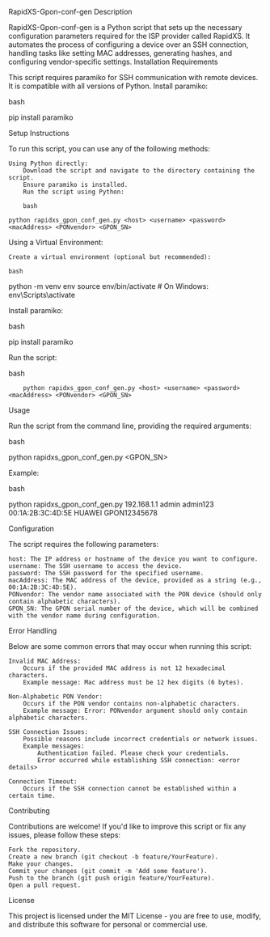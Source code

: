 RapidXS-Gpon-conf-gen
Description

RapidXS-Gpon-conf-gen is a Python script that sets up the necessary configuration parameters required for the ISP provider called RapidXS. It automates the process of configuring a device over an SSH connection, handling tasks like setting MAC addresses, generating hashes, and configuring vendor-specific settings.
Installation Requirements

This script requires paramiko for SSH communication with remote devices. It is compatible with all versions of Python.
Install paramiko:

bash

pip install paramiko

Setup Instructions

To run this script, you can use any of the following methods:

    Using Python directly:
        Download the script and navigate to the directory containing the script.
        Ensure paramiko is installed.
        Run the script using Python:

        bash

    python rapidxs_gpon_conf_gen.py <host> <username> <password> <macAddress> <PONvendor> <GPON_SN>

Using a Virtual Environment:

    Create a virtual environment (optional but recommended):

    bash

python -m venv env
source env/bin/activate  # On Windows: env\Scripts\activate

Install paramiko:

bash

pip install paramiko

Run the script:

bash

        python rapidxs_gpon_conf_gen.py <host> <username> <password> <macAddress> <PONvendor> <GPON_SN>

Usage

Run the script from the command line, providing the required arguments:

bash

python rapidxs_gpon_conf_gen.py <host> <username> <password> <macAddress> <PONvendor> <GPON_SN>

Example:

bash

python rapidxs_gpon_conf_gen.py 192.168.1.1 admin admin123 00:1A:2B:3C:4D:5E HUAWEI GPON12345678

Configuration

The script requires the following parameters:

    host: The IP address or hostname of the device you want to configure.
    username: The SSH username to access the device.
    password: The SSH password for the specified username.
    macAddress: The MAC address of the device, provided as a string (e.g., 00:1A:2B:3C:4D:5E).
    PONvendor: The vendor name associated with the PON device (should only contain alphabetic characters).
    GPON_SN: The GPON serial number of the device, which will be combined with the vendor name during configuration.

Error Handling

Below are some common errors that may occur when running this script:

    Invalid MAC Address:
        Occurs if the provided MAC address is not 12 hexadecimal characters.
        Example message: Mac address must be 12 hex digits (6 bytes).

    Non-Alphabetic PON Vendor:
        Occurs if the PON vendor contains non-alphabetic characters.
        Example message: Error: PONvendor argument should only contain alphabetic characters.

    SSH Connection Issues:
        Possible reasons include incorrect credentials or network issues.
        Example messages:
            Authentication failed. Please check your credentials.
            Error occurred while establishing SSH connection: <error details>

    Connection Timeout:
        Occurs if the SSH connection cannot be established within a certain time.

Contributing

Contributions are welcome! If you'd like to improve this script or fix any issues, please follow these steps:

    Fork the repository.
    Create a new branch (git checkout -b feature/YourFeature).
    Make your changes.
    Commit your changes (git commit -m 'Add some feature').
    Push to the branch (git push origin feature/YourFeature).
    Open a pull request.

License

This project is licensed under the MIT License - you are free to use, modify, and distribute this software for personal or commercial use.
